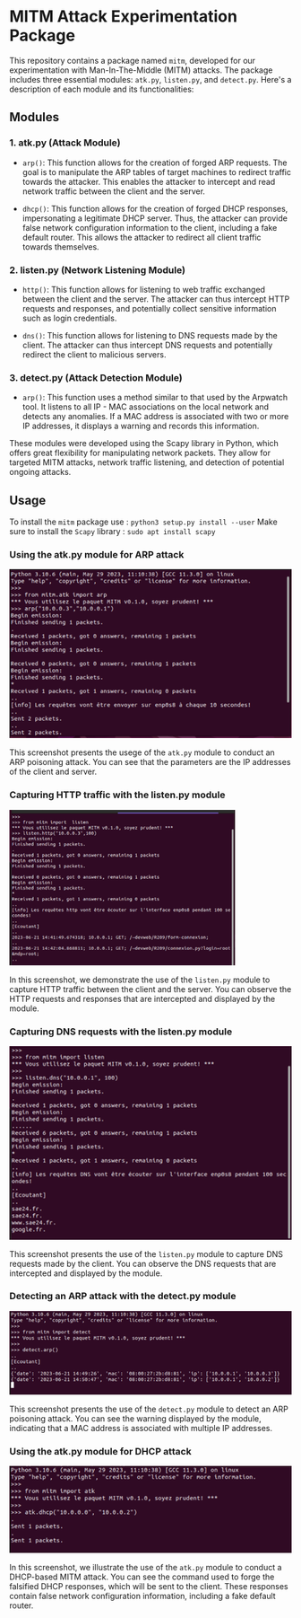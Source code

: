 # MITM Attack Experimentation Package

This repository contains a package named `mitm`, developed for our experimentation with Man-In-The-Middle (MITM) attacks. The package includes three essential modules: `atk.py`, `listen.py`, and `detect.py`. Here's a description of each module and its functionalities:

## Modules

### 1. atk.py (Attack Module)

- `arp()`: This function allows for the creation of forged ARP requests. The goal is to manipulate the ARP tables of target machines to redirect traffic towards the attacker. This enables the attacker to intercept and read network traffic between the client and the server.

- `dhcp()`: This function allows for the creation of forged DHCP responses, impersonating a legitimate DHCP server. Thus, the attacker can provide false network configuration information to the client, including a fake default router. This allows the attacker to redirect all client traffic towards themselves.

### 2. listen.py (Network Listening Module)

- `http()`: This function allows for listening to web traffic exchanged between the client and the server. The attacker can thus intercept HTTP requests and responses, and potentially collect sensitive information such as login credentials.

- `dns()`: This function allows for listening to DNS requests made by the client. The attacker can thus intercept DNS requests and potentially redirect the client to malicious servers.

### 3. detect.py (Attack Detection Module)

- `arp()`: This function uses a method similar to that used by the Arpwatch tool. It listens to all IP - MAC associations on the local network and detects any anomalies. If a MAC address is associated with two or more IP addresses, it displays a warning and records this information.

These modules were developed using the Scapy library in Python, which offers great flexibility for manipulating network packets. They allow for targeted MITM attacks, network traffic listening, and detection of potential ongoing attacks.

## Usage

To install the `mitm` package use : `python3 setup.py install --user`
Make sure to install the `Scapy` library : `sudo apt install scapy`

### Using the atk.py module for ARP attack
![atk](/images/atk1.png)

This screenshot presents the usege of the `atk.py` module to conduct an ARP poisoning attack. You can see that the parameters are the IP addresses of the client and server.

### Capturing HTTP traffic with the listen.py module
![http](/images/http.png)

In this screenshot, we demonstrate the use of the `listen.py` module to capture HTTP traffic between the client and the server. You can observe the HTTP requests and responses that are intercepted and displayed by the module.

### Capturing DNS requests with the listen.py module
![dns](/images/dns.png)

This screenshot presents the use of the `listen.py` module to capture DNS requests made by the client. You can observe the DNS requests that are intercepted and displayed by the module.

### Detecting an ARP attack with the detect.py module
![detect](/images/detect.png)

This screenshot presents the use of the `detect.py` module to detect an ARP poisoning attack. You can see the warning displayed by the module, indicating that a MAC address is associated with multiple IP addresses.

### Using the atk.py module for DHCP attack
![atk2](/images/atk2.png)

In this screenshot, we illustrate the use of the `atk.py` module to conduct a DHCP-based MITM attack. You can see the command used to forge the falsified DHCP responses, which will be sent to the client. These responses contain false network configuration information, including a fake default router.
